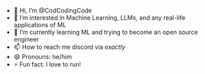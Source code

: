 - 👋 Hi, I’m @CodCodingCode
- 👀 I’m interested in Machine Learning, LLMs, and any real-life applications of ML
- 🌱 I’m currently learning ML and trying to become an open source engineer
- 📫 How to reach me discord via _exactly_
- 😄 Pronouns: he/him
- ⚡ Fun fact: I love to run!

<!---
CodCodingCode/CodCodingCode is a ✨ special ✨ repository because its `README.md` (this file) appears on your GitHub profile.
You can click the Preview link to take a look at your changes.
--->
